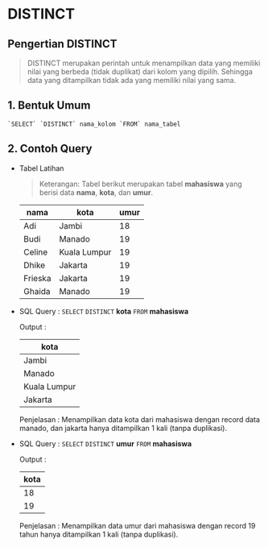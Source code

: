 # DISTINCT

## Pengertian DISTINCT

> DISTINCT merupakan perintah untuk menampilkan data yang memiliki nilai yang berbeda (tidak duplikat) dari kolom yang dipilih. Sehingga data yang ditampilkan tidak ada yang memiliki nilai yang sama.

## 1. Bentuk Umum

    `SELECT` `DISTINCT` nama_kolom `FROM` nama_tabel

## 2. Contoh Query

- Tabel Latihan

  > Keterangan: Tabel berikut merupakan tabel **mahasiswa** yang berisi data **nama**, **kota**, dan **umur**.

  | nama    | kota         | umur |
  | ------- | ------------ | ---- |
  | Adi     | Jambi        | 18   |
  | Budi    | Manado       | 19   |
  | Celine  | Kuala Lumpur | 19   |
  | Dhike   | Jakarta      | 19   |
  | Frieska | Jakarta      | 19   |
  | Ghaida  | Manado       | 19   |

- SQL Query : `SELECT` `DISTINCT` **kota** `FROM` **mahasiswa**

  Output :

  | kota         |
  | ------------ |
  | Jambi        |
  | Manado       |
  | Kuala Lumpur |
  | Jakarta      |

  Penjelasan : Menampilkan data kota dari mahasiswa dengan record data manado, dan jakarta hanya ditampilkan 1 kali (tanpa duplikasi).

- SQL Query : `SELECT` `DISTINCT` **umur** `FROM` **mahasiswa**

  Output :

  | kota |
  | ---- |
  | 18   |
  | 19   |

  Penjelasan : Menampilkan data umur dari mahasiswa dengan record 19 tahun hanya ditampilkan 1 kali (tanpa duplikasi).
